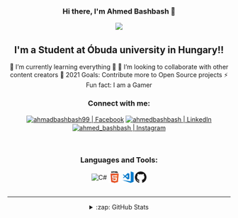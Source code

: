 <div align="center">

### Hi there, I'm Ahmed Bashbash 👋

<img src="https://i.pinimg.com/originals/fb/dd/3a/fbdd3a3a214c0e712bb604dea3b3b1e5.gif"/>

## I'm a Student at Óbuda university in Hungary!!

 🌱 I’m currently learning everything 🤣
 👯 I’m looking to collaborate with other content creators
 🥅 2021 Goals: Contribute more to Open Source projects
 ⚡ Fun fact: I am a Gamer 


### Connect with me:

[<img align="center" alt="ahmadbashbash99 | Facebook" width="22px" src="https://cdn.jsdelivr.net/npm/simple-icons@v3/icons/facebook.svg" />][facebook]
[<img align="center" alt="ahmedbashbash | LinkedIn" width="22px" src="https://cdn.jsdelivr.net/npm/simple-icons@v3/icons/linkedin.svg" />][linkedin]
[<img align="center" alt="ahmed_bashbash | Instagram" width="22px" src="https://cdn.jsdelivr.net/npm/simple-icons@v3/icons/instagram.svg" />][instagram]

<br />

### Languages and Tools:

<img align="center" alt="C#" width="26px" src="https://p7.hiclipart.com/preview/340/226/414/c-computer-programming-software-development-programmer-marklogic-coder.jpg" />
<img align="center" alt="HTML5" width="26px" src="https://raw.githubusercontent.com/github/explore/80688e429a7d4ef2fca1e82350fe8e3517d3494d/topics/html/html.png" />
<img align="center" alt="Visual Studio Code" width="26px" src="https://raw.githubusercontent.com/github/explore/80688e429a7d4ef2fca1e82350fe8e3517d3494d/topics/visual-studio-code/visual-studio-code.png" />
<img align="center" alt="GitHub" width="26px" src="https://raw.githubusercontent.com/github/explore/78df643247d429f6cc873026c0622819ad797942/topics/github/github.png" />


<br />
<br />

---




</details>

<details>
  <summary>:zap: GitHub Stats</summary>

  <img align="center" alt="AhmedBashbash's GitHub Stats" src="https://github-readme-stats.codestackr.vercel.app/api?username=Ahmedbashbash&show_icons=true&hide_border=true"/>

</details>

[instagram]: https://instagram.com/ahmed_bashbash
[linkedin]: https://linkedin.com/in/ahmedbashbash
[facebook]: https://www.facebook.com/ahmadbashbash99

</div>
